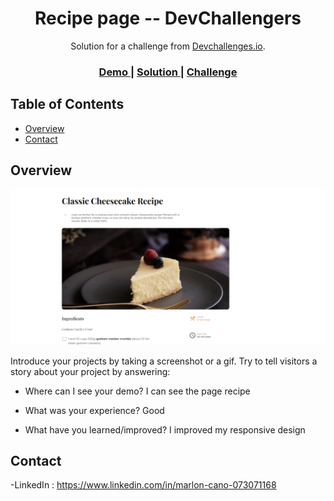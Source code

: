 <!-- Please update value in the {}  -->

<h1 align="center">Recipe page -- DevChallengers</h1>

<div align="center">
   Solution for a challenge from  <a href="https://devchallenges.io/challenges/OEKdUZ6xs0h99C38XVht" target="_blank">Devchallenges.io</a>.
</div>

<div align="center">
  <h3>
    <a href="https://peaceful-lebkuchen-0eae73.netlify.app/">
      Demo
    </a>
    <span> | </span>
    <a href="https://github.com/plaka001/RecipePage">
      Solution
    </a>
    <span> | </span>
    <a href="https://devchallenges.io/challenges/OEKdUZ6xs0h99C38XVht">
      Challenge
    </a>
  </h3>
</div>

<!-- TABLE OF CONTENTS -->

## Table of Contents

- [Overview](#overview)
- [Contact](#contact)

<!-- OVERVIEW -->

## Overview

![screenshot](https://github.com/plaka001/RecipePage/blob/main/assets/Screenshot.png)

Introduce your projects by taking a screenshot or a gif. Try to tell visitors a story about your project by answering:

- Where can I see your demo?
  I can see the page recipe

- What was your experience?
  Good

- What have you learned/improved?
  I improved my responsive design

## Contact

-LinkedIn : https://www.linkedin.com/in/marlon-cano-073071168
